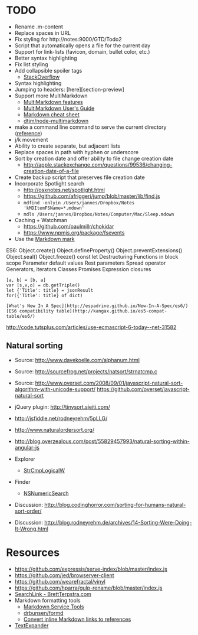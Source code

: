 # TODO

- Rename .m-content
- Replace spaces in URL
- Fix styling for http://notes:9000/GTD/Todo2
- Script that automatically opens a file for the current day
- Support for link-lists (favicon, domain, bullet color, etc.)
- Better syntax highlighting
- Fix list styling
- Add collapsible spoiler tags
	- [StackOverflow](http://meta.stackexchange.com/questions/1191/add-markdown-support-for-hidden-until-you-click-text-aka-spoilers)
- Syntax highlighting
- Jumping to headers: [here][section-preview]
- Support more MultiMarkdown
	- [MultiMarkdown features](http://bywordapp.com/markdown/guide.html#section-mmd)
	- [MultiMarkdown User's Guide](https://github.com/fletcher/MultiMarkdown/blob/master/Documentation/MultiMarkdown%20User%27s%20Guide.md)
	- [Markdown cheat sheet](http://warpedvisions.org/projects/markdown-cheat-sheet.md)
	- [dtjm/node-multimarkdown](https://github.com/dtjm/node-multimarkdown)
- make a command line command to serve the current directory ([reference](https://github.com/visionmedia/serve/blob/master/bin/serve))
- j/k movement
- Ability to create separate, but adjacent lists
- Replace spaces in path with hyphen or underscore
- Sort by creation date and offer ability to file change creation date
	- <http://apple.stackexchange.com/questions/99536/changing-creation-date-of-a-file>
- Create backup script that preserves file creation date
- Incorporate Spotlight search
	- <http://osxnotes.net/spotlight.html>
	- <https://github.com/afriggeri/jump/blob/master/lib/find.js>
	- `mdfind -onlyin /Users/jannes/Dropbox/Notes 'kMDItemFSName=*.mdown'`
	- `mdls /Users/jannes/Dropbox/Notes/Computer/Mac/Sleep.mdown`
- Caching + Watchman
	- <https://github.com/paulmillr/chokidar>
	- <https://www.npmjs.org/package/fsevents>
- Use the [Markdown mark](https://github.com/dcurtis/markdown-mark/blob/master/README.md)

ES6:
	Object.create()
	Object.defineProperty()
	Object.preventExtensions()
	Object.seal()
	Object.freeze()
	const
	let
	Destructuring
	Functions in block scope
	Parameter default values
	Rest parameters
	Spread operator
	Generators, iterators
	Classes
	Promises
	Expression closures

	[a, b] = [b, a]
	var [s,v,o] = db.getTriple()
	let {'Title': title} = jsonResult
	for({'Title': title} of dict)

	[What's New In A Spec](http://espadrine.github.io/New-In-A-Spec/es6/)
	[ES6 compatibility table](http://kangax.github.io/es5-compat-table/es6/)
http://code.tutsplus.com/articles/use-ecmascript-6-today--net-31582

## Natural sorting

- Source: <http://www.davekoelle.com/alphanum.html>
- Source: <http://sourcefrog.net/projects/natsort/strnatcmp.c>
- Source: <http://www.overset.com/2008/09/01/javascript-natural-sort-algorithm-with-unicode-support/> <https://github.com/overset/javascript-natural-sort>
- jQuery plugin: <http://tinysort.sjeiti.com/>
- <http://jsfiddle.net/rodneyrehm/5pLLG/>

- <http://www.naturalordersort.org/>
- <http://blog.overzealous.com/post/55829457993/natural-sorting-within-angular-js>
- Explorer
	- [StrCmpLogicalW](http://msdn.microsoft.com/en-us/library/bb759947.aspx)
- Finder
	- [NSNumericSearch](https://developer.apple.com/library/ios/documentation/Cocoa/Conceptual/Strings/Articles/SearchingStrings.html)

- Discussion: <http://blog.codinghorror.com/sorting-for-humans-natural-sort-order/>
- Discussion: <http://blog.rodneyrehm.de/archives/14-Sorting-Were-Doing-It-Wrong.html>

# Resources

- <https://github.com/expressjs/serve-index/blob/master/index.js>
- <https://github.com/jed/browserver-client>
- <https://github.com/wearefractal/vinyl>
- <https://github.com/hparra/gulp-rename/blob/master/index.js>
- [SearchLink - BrettTerpstra.com](http://brettterpstra.com/projects/searchlink/)
- Markdown formatting tools
	- [Markdown Service Tools](http://brettterpstra.com/projects/markdown-service-tools/)
	- [drbunsen/formd](https://github.com/drbunsen/formd)
	- [Convert inline Markdown links to references](https://gist.github.com/ttscoff/1207337)
- [TextExpander](https://smilesoftware.com/TextExpander/index.html)